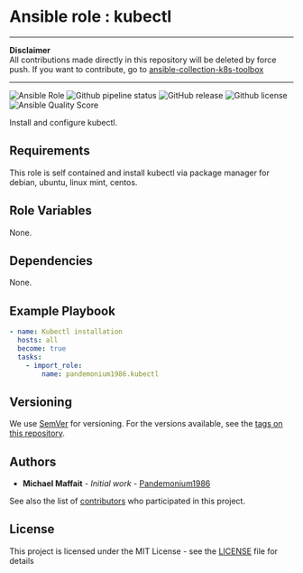 # Ansible role : kubectl

* * *

**Disclaimer**  
All contributions made directly in this repository will be deleted by force push. If you want to contribute, go to [ansible-collection-k8s-toolbox](https://github.com/Pandemonium1986/ansible-collection-k8s-toolbox)

* * *

![Ansible Role](https://img.shields.io/ansible/role/50928?logo=ansible)
![Github pipeline status](https://github.com/Pandemonium1986/ansible-role-kubectl/workflows/Molecule:%20Github%20actions%20pipeline/badge.svg)
![GitHub release](https://img.shields.io/github/release/Pandemonium1986/ansible-role-kubectl.svg?logo=github)
![Github license](https://img.shields.io/github/license/Pandemonium1986/ansible-role-kubectl.svg?logo=github)
![Ansible Quality Score](https://img.shields.io/ansible/quality/50928?logo=ansible)

Install and configure kubectl.

## Requirements

This role is self contained and install kubectl via package manager for debian, ubuntu, linux mint, centos.

## Role Variables

None.

## Dependencies

None.

## Example Playbook

```yaml
- name: Kubectl installation
  hosts: all
  become: true
  tasks:
    - import_role:
        name: pandemonium1986.kubectl
```

## Versioning

We use [SemVer](http://semver.org/) for versioning. For the versions available, see the [tags on this repository](https://github.com/Pandemonium1986/ansible-role-kubectl/tags).

## Authors

-   **Michael Maffait** - _Initial work_ - [Pandemonium1986](https://github.com/Pandemonium1986)

See also the list of [contributors](https://github.com/your/project/contributors) who participated in this project.

## License

This project is licensed under the MIT License - see the [LICENSE](./LICENSE) file for details
